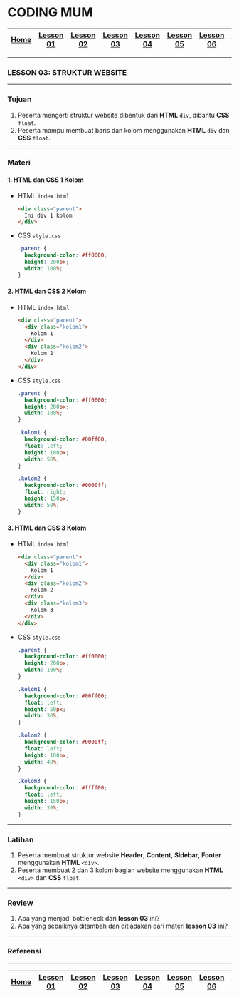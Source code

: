 # CODING MUM

| [Home][0] | [Lesson 01][1] | [Lesson 02][2] | [Lesson 03][3] | [Lesson 04][4] | [Lesson 05][5] | [Lesson 06][6] | [Lesson 07][7] | [Lesson 08][8] |
|:---------:|:--------------:|:--------------:|:--------------:|:--------------:|:--------------:|:--------------:|:----------------:|:--------------:|

---

### LESSON 03: STRUKTUR WEBSITE

---

### Tujuan
1. Peserta mengerti struktur website dibentuk dari **HTML** `div`, dibantu **CSS** `float`.
2. Peserta mampu membuat baris dan kolom menggunakan **HTML** `div` dan **CSS** `float`.

---

### Materi

#### 1. HTML dan CSS 1 Kolom
* HTML `index.html`
  ```html
  <div class="parent">
    Ini div 1 kolom
  </div>
  ```
* CSS `style.css`
  ```css
  .parent {
    background-color: #ff0000;
    height: 200px;
    width: 100%;
  }
  ```

#### 2. HTML dan CSS 2 Kolom
* HTML `index.html`
  ```html
  <div class="parent">
    <div class="kolom1">
      Kolom 1
    </div>
    <div class="kolom2">
      Kolom 2
    </div>
  </div>
  ```
* CSS `style.css`
  ```css
  .parent {
    background-color: #ff0000;
    height: 200px;
    width: 100%;
  }

  .kolom1 {
    background-color: #00ff00;
    float: left;
    height: 100px;
    width: 50%;
  }

  .kolom2 {
    background-color: #0000ff;
    float: right;
    height: 150px;
    width: 50%;
  }
  ```

#### 3. HTML dan CSS 3 Kolom
* HTML `index.html`
  ```html
  <div class="parent">
    <div class="kolom1">
      Kolom 1
    </div>
    <div class="kolom2">
      Kolom 2
    </div>
    <div class="kolom3">
      Kolom 3
    </div>
  </div>
  ```
* CSS `style.css`
  ```css
  .parent {
    background-color: #ff0000;
    height: 200px;
    width: 100%;
  }

  .kolom1 {
    background-color: #00ff00;
    float: left;
    height: 50px;
    width: 30%;
  }

  .kolom2 {
    background-color: #0000ff;
    float: left;
    height: 100px;
    width: 40%;
  }

  .kolom3 {
    background-color: #ffff00;
    float: left;
    height: 150px;
    width: 30%;
  }
  ```

---

### Latihan
1. Peserta membuat struktur website **Header**, **Content**, **Sidebar**, **Footer** menggunakan **HTML** `<div>`.
2. Peserta membuat 2 dan 3 kolom bagian website menggunakan **HTML** `<div>` dan **CSS** `float`.

---

### Review
1. Apa yang menjadi bottleneck dari **lesson 03** ini?
2. Apa yang sebaiknya ditambah dan ditiadakan dari materi **lesson 03** ini?

---

### Referensi

---

| [Home][0] | [Lesson 01][1] | [Lesson 02][2] | [Lesson 03][3] | [Lesson 04][4] | [Lesson 05][5] | [Lesson 06][6] | [Lesson 07][7] | [Lesson 08][8] |
|:---------:|:--------------:|:--------------:|:--------------:|:--------------:|:--------------:|:--------------:|:----------------:|:--------------:|

[0]: README.md "Home"
[1]: lesson-01.md "Pengenalan Website Development"
[2]: lesson-02.md "HTML dan CSS Dasar"
[3]: lesson-03.md "Struktur Website"
[4]: lesson-04.md "Intro Framework"
[5]: lesson-05.md "Framework Lanjutan"
[6]: lesson-06.md "Personal Project"
[7]: lesson-07.md "Domain, Hosting dan Git"
[8]: lesson-08.md "Presentasi"
